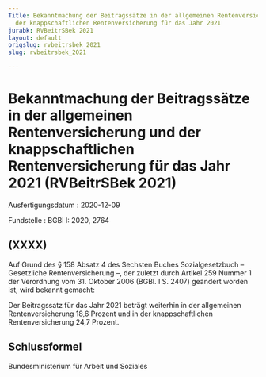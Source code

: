 ```yaml
---
Title: Bekanntmachung der Beitragssätze in der allgemeinen Rentenversicherung und
  der knappschaftlichen Rentenversicherung für das Jahr 2021
jurabk: RVBeitrSBek 2021
layout: default
origslug: rvbeitrsbek_2021
slug: rvbeitrsbek_2021

---
```


# Bekanntmachung der Beitragssätze in der allgemeinen Rentenversicherung und der knappschaftlichen Rentenversicherung für das Jahr 2021 (RVBeitrSBek 2021)

Ausfertigungsdatum
:   2020-12-09

Fundstelle
:   BGBl I: 2020, 2764


## (XXXX)

Auf Grund des § 158 Absatz 4 des Sechsten Buches Sozialgesetzbuch – Gesetzliche Rentenversicherung –, der zuletzt durch Artikel 259 Nummer 1 der Verordnung vom 31. Oktober 2006 (BGBl. I S. 2407) geändert worden ist, wird bekannt gemacht:

Der Beitragssatz für das Jahr 2021 beträgt weiterhin in der allgemeinen
Rentenversicherung              18,6 Prozent und in der knappschaftlichen Rentenversicherung 24,7 Prozent.


## Schlussformel

Bundesministerium für Arbeit und Soziales

